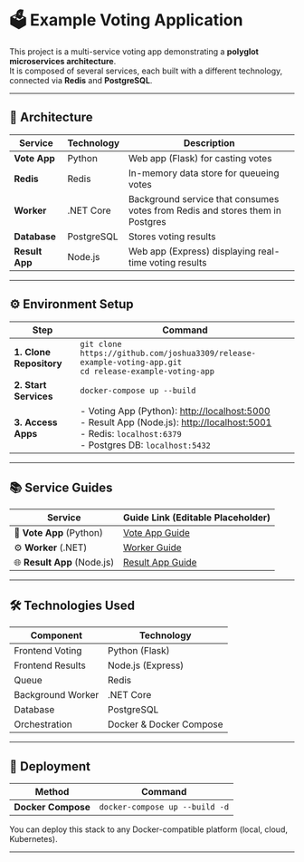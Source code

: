 # 🗳️ Example Voting Application

This project is a multi-service voting app demonstrating a **polyglot microservices architecture**.  
It is composed of several services, each built with a different technology, connected via **Redis** and **PostgreSQL**.

---

## 📐 Architecture

| Service         | Technology | Description                                                                 |
|-----------------|------------|-----------------------------------------------------------------------------|
| **Vote App**    | Python     | Web app (Flask) for casting votes                                           |
| **Redis**       | Redis      | In-memory data store for queueing votes                                     |
| **Worker**      | .NET Core  | Background service that consumes votes from Redis and stores them in Postgres |
| **Database**    | PostgreSQL | Stores voting results                                                       |
| **Result App**  | Node.js    | Web app (Express) displaying real-time voting results                       |

---

## ⚙️ Environment Setup

| Step | Command                                                                                  |
|------|------------------------------------------------------------------------------------------|
| **1. Clone Repository** | `git clone https://github.com/joshua3309/release-example-voting-app.git` <br> `cd release-example-voting-app` |
| **2. Start Services**   | `docker-compose up --build`                                           |
| **3. Access Apps**      | - Voting App (Python): [http://localhost:5000](http://localhost:5000) <br> - Result App (Node.js): [http://localhost:5001](http://localhost:5001) <br> - Redis: `localhost:6379` <br> - Postgres DB: `localhost:5432` |

---

## 📚 Service Guides

| Service         | Guide Link (Editable Placeholder) |
|-----------------|------------------------------------|
| 🐍 **Vote App** (Python) | [Vote App Guide](https://github.com/joshua3309/release-example-voting-app/blob/master/vote/README.md) |
| ⚙️ **Worker** (.NET)     | [Worker Guide](https://github.com/joshua3309/release-example-voting-app/blob/master/README.md)   |
| 🌐 **Result App** (Node.js) | [Result App Guide](https://github.com/joshua3309/release-example-voting-app/blob/master/result/README.md) |


---

## 🛠️ Technologies Used

| Component   | Technology |
|-------------|------------|
| Frontend Voting | Python (Flask) |
| Frontend Results | Node.js (Express) |
| Queue       | Redis |
| Background Worker | .NET Core |
| Database    | PostgreSQL |
| Orchestration | Docker & Docker Compose |

---

## 🚀 Deployment

| Method | Command |
|--------|---------|
| **Docker Compose** | `docker-compose up --build -d` |

You can deploy this stack to any Docker-compatible platform (local, cloud, Kubernetes).

---

